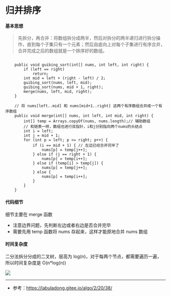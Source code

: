 # 归并排序

#### 基本思想

> 先拆分，再合并：将数组拆分成两半，然后对拆分的两半递归进行拆分操作，直到每个子集只有一个元素；然后自底向上对每个子集进行有序合并，合并完成之后的数组就是一个排序好的数组。

```

    public void guibing_sort(int[] nums, int left, int right) {
        if (left == right)
            return;
        int mid = left + (right - left) / 2;
        guibing_sort(nums, left, mid);
        guibing_sort(nums, mid + 1, right);
        merge(nums, left, mid, right);
    }

    // 将 nums[left..mid] 和 nums[mid+1..right] 这两个有序数组合并成一个有序数组
    public void merge(int[] nums, int left, int mid, int right) {
        int[] temp = Arrays.copyOf(nums, nums.length);// 辅助数组
        // 和链表一样，数组也进行双指针，i和j分别指向两个nums的头结点
        int i = left;
        int j = mid + 1;
        for (int p = left; p <= right; p++) {
            if (i == mid + 1) { // 左边已经合并完毕了
                nums[p] = temp[j++];
            } else if (j == right + 1) {
                nums[p] = temp[i++];
            } else if (temp[i] > temp[j]) {
                nums[p] = temp[j++];
            } else {
                nums[p] = temp[i++];
            }
        }
    }
```

#### 代码细节

细节主要在 merge 函数

- 注意边界问题，先判断左边或者右边是否合并完毕
- 需要先用 temp 函数将 nums 存起来，这样才能原地合并 nums 数组

#### 时间复杂度

二分法拆分分成的二叉树，层高为 log(n)，对于每两个节点，都需要遍历一遍，所以时间复杂度是 O(n\*log(n))

![](https://pic3.zhimg.com/v2-cdda3f11c6efbc01577f5c29a9066772_b.webp)

---

- 参考：https://labuladong.gitee.io/algo/2/20/38/
